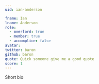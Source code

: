 ```yaml
---
uid: ian-anderson

fname: Ian
lname: Anderson
role:
  - overlord: true
  - member: true
  - accomplice: false
avatar: 
twitter: baron
github: baron
quote: Quick someone give me a good quote
score: 1
---
```


Short bio
